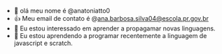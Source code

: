 - 👋 olá meu nome é @anatoniatto0
- 👍 Meu email de contato é @ana.barbosa.silva04@escola.pr.gov.br 
- 👀 Eu estou interessado em aprender a propagamar novas linguagens.
- 🌱 Eu estou aprendendo a programar recentemente a linguagem de javascript e scratch.
